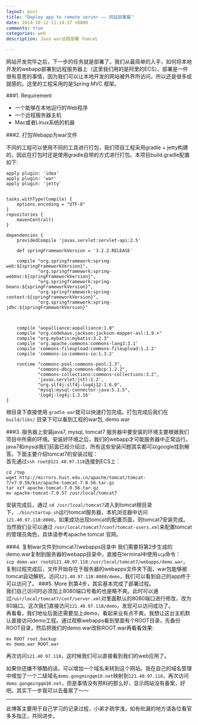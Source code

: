 ```yaml
---
layout: post
title: "Deploy app to remote server —— 网站部署篇"
date: 2014-10-12 11:14:37 +0800
comments: true
categories: web
description: Java war远程部署 Tomcat

---
```


网站开发完毕之后，下一步的任务就是部署了。我们从最简单的入手，如何将本地开发的webapp部署到远程服务器上（这里我们用的是阿里的ECS）。部署是一件很有意思的事情，因为我们可以让本地开发的网站被外界所访问，所以还是很多成就感的。这里的工程采用的是Spring MVC 框架。

###1. Requirement

* 一个能够在本地运行的Web程序  
* 一个远程服务器主机
* Mac或者Linux系统的机器

<!-- more -->

###2. 打包Webapp为war文件

不同的工程可以使用不同的工具进行打包，我们项目工程采用gradle + jetty构建的，因此在打包时还是使用gradle自带的方式进行打包。本项目build.gradle配置如下:  

```
apply plugin: 'idea'
apply plugin: 'war'
apply plugin: 'jetty'


tasks.withType(Compile) {
    options.encoding = "UTF-8"
}
repositories {
    mavenCentral()
}

dependencies {
    providedCompile 'javax.servlet:servlet-api:2.5'

    def springFrameworkVersion = '3.2.2.RELEASE'

    compile "org.springframework:spring-web:${springFrameworkVersion}",
            "org.springframework:spring-webmvc:${springFrameworkVersion}",
            "org.springframework:spring-beans:${springFrameworkVersion}",
            "org.springframework:spring-context:${springFrameworkVersion}",
            "org.springframework:spring-jdbc:${springFrameworkVersion}"



    compile "aopalliance:aopalliance:1.0"
    compile "org.codehaus.jackson:jackson-mapper-asl:1.9.+"
    compile "org.mybatis:mybatis:3.2.3"
    compile 'org.apache.commons:commons-lang3:3.1'
    compile 'commons-fileupload:commons-fileupload:1.2.2'
    compile 'commons-io:commons-io:1.3.2'

    runtime "commons-pool:commons-pool:1.3",
            "commons-dbcp:commons-dbcp:1.2.2",
            "commons-collections:commons-collections:3.2",
            'javax.servlet:jstl:1.2',
            "org.slf4j:slf4j-log4j12:1.6.0",
            "mysql:mysql-connector-java:5.1.5",
            'log4j:log4j:1.2.16'
}

```
根目录下直接使用 `gradle war`就可以快速打包完成。打包完成后我们在 `build/libs/` 目录下可以看到工程的war包, demo.war

###3. 服务器上安装java7, mysql, tomcat7
服务器中要安装的环境主要根据我们项目中所需的环境。安装好环境之后，我们的webapp才可能服务器中正常运行。java7和mysql我们前面已经介绍过，所有这些安装问题其实都可以google找到解答。下面主要介绍tomcat7的安装过程：    
首先通过`ssh root@121.40.97.118`连接到ECS上：

```
cd /tmp  
wget http://mirrors.hust.edu.cn/apache/tomcat/tomcat-7/v7.0.56/bin/apache-tomcat-7.0.56.tar.gz
tar xzf apache-tomcat-7.0.56.tar.gz
mv apache-tomcat-7.0.57 /usr/local/tomcat7

```
安装完成后，通过 `cd /usr/lcoal/tomcat7`进入到tomcat根目录下，`./bin/startup.sh`运行tomcat服务器，本机浏览器中访问 `121.40.97.118:8080`，如果成功出现tomcat的配置页面，则tomcat7安装完成。当然我们业可以通过 `/usr/local/tomcat7/conf/tomcat-users.xml`来配置tomcat的管理员角色，具体请参考apache tomcat 官网。

###4. 复制war文件到tomcat7/webapps目录中
我们需要将第2步生成的demo.war复制到服务器的webapp目录中，直接在terminal中使用`scp`命令：  
`scp demo.war root@121.40.97.118:/usr/local/tomcat7/webapps/demo.war`，复制过程完成后，文件开始存在于服务器的webapps文件夹下面，war包能够被tomcat自动解析。访问`121.40.97.118:8080/demo`，我们可以看到自己的app终于可以访问了。
###5. More
到第4步，其实基本完成了部署过程。  
我们自己访问时必须加上8080端口号看的也是略不爽。此时可以通过`/usr/local/tomcat7/conf/server.xml`对里面默认的8080端口进行修改，改为80端口。这次我们直接访问`121.40.97.118/demo`，发现可以访问成功了。    
再看看，我们地址后面还需要加上demo，看起来业有点不爽。我想让这台主机默认直接访问demo工程。通过观察webapps看到里面有个ROOT目录，先备份ROOT目录，然后把我们的demo.war改称ROOT.war再看看效果:  

```
mv ROOT root.backup  
mv demo.war ROOT.war

```
再次访问`121.40.97.118`，这时候我们可以直接看到我们的web应用了。  

如果你还嫌不够酷的话，可以增加一个域名来转到这个网站。我在自己的域名管理中增加了一个二级域名`demo.gongmingqm10.net`映射到`121.40.97.118`，再次访问`demo.gongmingqm10.net`，但是事情没有预料的那么好，显示网站没有备案，好吧。其实下一步我可以去备案了～～


---
此博客主要用于自己学习的记录过程，小弟才疏学浅，如有纰漏的地方请各位看官多多指正，共同进步。
